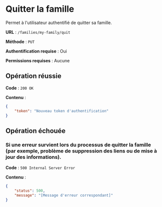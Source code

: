 # Quitter la famille

Permet à l'utilisateur authentifié de quitter sa famille.

**URL** : `/families/my-family/quit`

**Méthode** : `PUT`

**Authentification requise** : Oui

**Permissions requises** : Aucune

## Opération réussie

**Code** : `200 OK`

**Contenu** :

```json
{
    "token": "Nouveau token d'authentification"
}
```

## Opération échouée

### Si une erreur survient lors du processus de quitter la famille (par exemple, problème de suppression des liens ou de mise à jour des informations).

**Code** : `500 Internal Server Error`

**Contenu** :

```json
{
    "status": 500,
    "message": "[Message d'erreur correspondant]"
}
```
